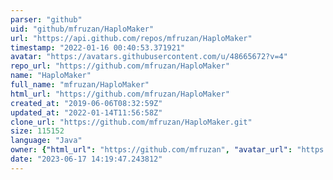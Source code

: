 ```yaml
---
parser: "github"
uid: "github/mfruzan/HaploMaker"
url: "https://api.github.com/repos/mfruzan/HaploMaker"
timestamp: "2022-01-16 00:40:53.371921"
avatar: "https://avatars.githubusercontent.com/u/48665672?v=4"
repo_url: "https://github.com/mfruzan/HaploMaker"
name: "HaploMaker"
full_name: "mfruzan/HaploMaker"
html_url: "https://github.com/mfruzan/HaploMaker"
created_at: "2019-06-06T08:32:59Z"
updated_at: "2022-01-14T11:56:58Z"
clone_url: "https://github.com/mfruzan/HaploMaker.git"
size: 115152
language: "Java"
owner: {"html_url": "https://github.com/mfruzan", "avatar_url": "https://avatars.githubusercontent.com/u/48665672?v=4", "login": "mfruzan", "type": "User"}
date: "2023-06-17 14:19:47.243812"
---
```

